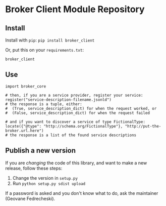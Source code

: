 # Broker Client Module Repository


## Install

Install with `pip`: `pip install broker_client`


Or, put this on your `requirements.txt`:

```
broker_client
```

## Use

```
import broker_core

# then, if you are a service provider, register your service:
register("service-description-filename.jsonld")
# the response is a tuple, either:
#  (True, service_description_dict) for when the request worked, or
#  (False, service_description_dict) for when the request failed

# and if you want to discover a service of type FictionalType:
locate({"@type": "http://schema.org/FictionalType"}, "http://put-the-broker.url.here")
# the response is a list of the found service descriptions
```

## Publish a new version

If you are *changing* the code of this library, and want to make a new release, follow these steps:

1. Change the version in `setup.py`
2. Run `python setup.py sdist upload`

If a password is asked and you don't know what to do, ask the maintainer (Geovane Fedrecheski).
